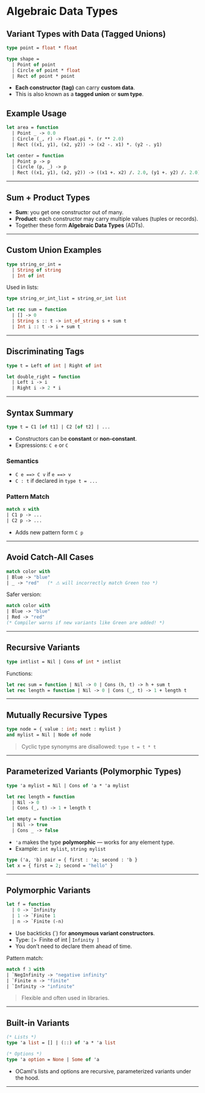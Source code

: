 # Algebraic Data Types

## Variant Types with Data (Tagged Unions)

```ocaml
type point = float * float

type shape =
  | Point of point
  | Circle of point * float
  | Rect of point * point
```

- **Each constructor (tag)** can carry **custom data**.
- This is also known as a **tagged union** or **sum type**.

## Example Usage

```ocaml
let area = function
  | Point _ -> 0.0
  | Circle (_, r) -> Float.pi *. (r ** 2.0)
  | Rect ((x1, y1), (x2, y2)) -> (x2 -. x1) *. (y2 -. y1)

let center = function
  | Point p -> p
  | Circle (p, _) -> p
  | Rect ((x1, y1), (x2, y2)) -> ((x1 +. x2) /. 2.0, (y1 +. y2) /. 2.0)
```

---

## Sum + Product Types

- **Sum**: you get one constructor out of many.
- **Product**: each constructor may carry multiple values (tuples or records).
- Together these form **Algebraic Data Types** (ADTs).

---

## Custom Union Examples

```ocaml
type string_or_int =
  | String of string
  | Int of int
```

Used in lists:

```ocaml
type string_or_int_list = string_or_int list

let rec sum = function
  | [] -> 0
  | String s :: t -> int_of_string s + sum t
  | Int i :: t -> i + sum t
```

---

## Discriminating Tags

```ocaml
type t = Left of int | Right of int

let double_right = function
  | Left i -> i
  | Right i -> 2 * i
```

---

## Syntax Summary

```ocaml
type t = C1 [of t1] | C2 [of t2] | ...
```

- Constructors can be **constant** or **non-constant**.
- Expressions: `C e` or `C`

### Semantics

- `C e ==> C v` if `e ==> v`
- `C : t` if declared in `type t = ...`

### Pattern Match

```ocaml
match x with
| C1 p -> ...
| C2 p -> ...
```

- Adds new pattern form `C p`

---

## Avoid Catch-All Cases

```ocaml
match color with
| Blue -> "blue"
| _ -> "red"   (* ⚠ will incorrectly match Green too *)
```

Safer version:

```ocaml
match color with
| Blue -> "blue"
| Red -> "red"
(* Compiler warns if new variants like Green are added! *)
```

---

## Recursive Variants

```ocaml
type intlist = Nil | Cons of int * intlist
```

Functions:

```ocaml
let rec sum = function | Nil -> 0 | Cons (h, t) -> h + sum t
let rec length = function | Nil -> 0 | Cons (_, t) -> 1 + length t
```

---

## Mutually Recursive Types

```ocaml
type node = { value : int; next : mylist }
and mylist = Nil | Node of node
```

> Cyclic type synonyms are disallowed: `type t = t * t`

---

## Parameterized Variants (Polymorphic Types)

```ocaml
type 'a mylist = Nil | Cons of 'a * 'a mylist

let rec length = function
  | Nil -> 0
  | Cons (_, t) -> 1 + length t

let empty = function
  | Nil -> true
  | Cons _ -> false
```

- `'a` makes the type **polymorphic** — works for any element type.
- Example: `int mylist`, `string mylist`

```ocaml
type ('a, 'b) pair = { first : 'a; second : 'b }
let x = { first = 2; second = "hello" }
```

---

## Polymorphic Variants

```ocaml
let f = function
  | 0 -> `Infinity
  | 1 -> `Finite 1
  | n -> `Finite (-n)
```

- Use backticks (\`) for **anonymous variant constructors**.
- Type: `[> `Finite of int | `Infinity ]`
- You don’t need to declare them ahead of time.

Pattern match:

```ocaml
match f 3 with
| `NegInfinity -> "negative infinity"
| `Finite n -> "finite"
| `Infinity -> "infinite"
```

> Flexible and often used in libraries.

---

## Built-in Variants

```ocaml
(* Lists *)
type 'a list = [] | (::) of 'a * 'a list

(* Options *)
type 'a option = None | Some of 'a
```

- OCaml's lists and options are recursive, parameterized variants under the hood.

---

